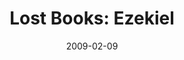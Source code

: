 ---
layout: music 
title: "Lost Books: Ezekiel"
series: "Lost Books"
date: 2009-02-09 
description: "Brian Tome discusses being faithful in the midst of changing times."
audio: "http://s3.amazonaws.com/crossroadsaudiomessages/LostBooks5.mp3"
audio-duration: "28:42"
src: "http://www.crossroads.net/players/media/mediumHz/LOSTBOOKS_190x110.gif"
---